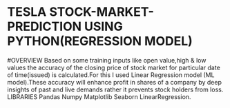 # TESLA STOCK-MARKET-PREDICTION USING PYTHON(REGRESSION MODEL)
#OVERVIEW
Based on some training inputs like open value,high & low values the accuracy of the closing price of stock market for particular date of time(issued) is calculated.For this I used Linear Regression model (ML model).These accuracy will enhance profit in shares of a company by deep insights of past and live demands rather it prevents stock holders from loss.
LIBRARIES
Pandas Numpy Matplotlib Seaborn LinearRegression.
